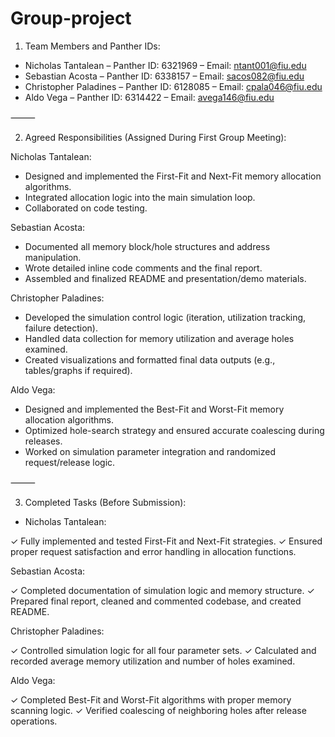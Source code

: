 # Group-project

1. Team Members and Panther IDs:
   
- Nicholas Tantalean – Panther ID: 6321969 – Email: ntant001@fiu.edu
- Sebastian Acosta – Panther ID: 6338157 – Email: sacos082@fiu.edu
- Christopher Paladines – Panther ID: 6128085 – Email: cpala046@fiu.edu
- Aldo Vega – Panther ID: 6314422 – Email: avega146@fiu.edu

⸻

2. Agreed Responsibilities (Assigned During First Group Meeting):

Nicholas Tantalean:

- Designed and implemented the First-Fit and Next-Fit memory allocation algorithms.
- Integrated allocation logic into the main simulation loop.
- Collaborated on code testing.

Sebastian Acosta:

- Documented all memory block/hole structures and address manipulation.
- Wrote detailed inline code comments and the final report.
- Assembled and finalized README and presentation/demo materials.

Christopher Paladines:

- Developed the simulation control logic (iteration, utilization tracking, failure detection).
- Handled data collection for memory utilization and average holes examined.
- Created visualizations and formatted final data outputs (e.g., tables/graphs if required).

Aldo Vega:

- Designed and implemented the Best-Fit and Worst-Fit memory allocation algorithms.
- Optimized hole-search strategy and ensured accurate coalescing during releases.
- Worked on simulation parameter integration and randomized request/release logic.

⸻

3. Completed Tasks (Before Submission):
- Nicholas Tantalean:

✓ Fully implemented and tested First-Fit and Next-Fit strategies.
✓ Ensured proper request satisfaction and error handling in allocation functions.

Sebastian Acosta:

✓ Completed documentation of simulation logic and memory structure.
✓ Prepared final report, cleaned and commented codebase, and created README.

Christopher Paladines:

✓ Controlled simulation logic for all four parameter sets.
✓ Calculated and recorded average memory utilization and number of holes examined.

Aldo Vega:

✓ Completed Best-Fit and Worst-Fit algorithms with proper memory scanning logic.
✓ Verified coalescing of neighboring holes after release operations.
